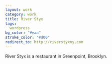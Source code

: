 ```yaml
---              
layout: work
category: work
title: River Styx
tags:
  wordpress
bg_color: "#eaa"
stroke_color: "#d00"
redirect_to: http://riverstyxny.com
---
```

River Styx is a restaurant in Greenpoint, Brooklyn.